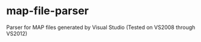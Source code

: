 map-file-parser
===============

Parser for MAP files generated by Visual Studio (Tested on VS2008 through VS2012)
